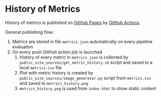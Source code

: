 # History of Metrics

History of metrics is published on [GitHub Pages](https://docs.github.com/en/pages/getting-started-with-github-pages/creating-a-github-pages-site) by [GitHub Actions](https://docs.github.com/en/pages/getting-started-with-github-pages/configuring-a-publishing-source-for-your-github-pages-site).

General publishing flow:
1. Metrics are stored in file `metrics.json` automatically on every pipeline evaluation
1. On every push GitHub action job is launched
   1. History of every metric in `metrics.json` is collected by `public_site_sources/get_metric_history.sh` script and saved to a local `metrics.csv` file
   1. Plot with metric history is created by `public_site_sources/image_generator.py` script from `metrics.csv` and saved to `metrics_history.png`
   1. `metrics_history.png` is used from `index.html` to show static content

